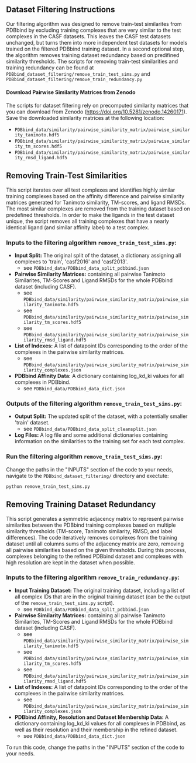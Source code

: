 ## Dataset Filtering Instructions

Our filtering algorithm was designed to remove train-test similarites from PDBbind by excluding training complexes that are very similar to the test complexes in the CASF datasets. 
This leaves the CASF test datasets unchanged, but turns them into more independent test datasets for models trained on the filtered PDBbind training dataset. 
In a second optional step, the algorithm removes training dataset redundancy based on predifined similarity thresholds. 
The scripts for removing train-test similarities and training redundancy can be found at `PDBbind_dataset_filtering/remove_train_test_sims.py`
and `PDBbind_dataset_filtering/remove_train_redundancy.py`

#### Download Pairwise Similarity Matrices from Zenodo
The scripts for dataset filtering rely on precomputed similarity matrices that you can download from Zenodo (https://doi.org/10.5281/zenodo.14260171). Save the downloaded similarity matrices at the following location:
- `PDBbind_data/similarity/pairwise_similarity_matrix/pairwise_similarity_tanimoto.hdf5`
- `PDBbind_data/similarity/pairwise_similarity_matrix/pairwise_similarity_tm_scores.hdf5`
- `PDBbind_data/similarity/pairwise_similarity_matrix/pairwise_similarity_rmsd_ligand.hdf5`

## Removing Train-Test Similarities

This script iterates over all test complexes and identifies highly similar training complexes based on the affinity difference and pairwise similarity matrices generated for Tanimoto similarity, TM-scores, and ligand RMSDs.
The most similar complexes are removed from the training dataset based on predefined thresholds. In order to make the ligands in the test dataset unique, the script removes all training complexes that have a nearly identical ligand (and similar affinity label) to a test complex.

### Inputs to the filtering algorithm `remove_train_test_sims.py`:
* **Input Split:** The original split of the dataset, a dictionary assigning all complexes to 'train', 'casf2016' and 'casf2013'.
    * see `PDBbind_data/PDBbind_data_split_pdbbind.json`
* **Pairwise Similarity Matrices:** containing all pairwise Tanimoto Similarites, TM-Scores and Ligand RMSDs for the whole PDBbind dataset (including CASF).
    * see `PDBbind_data/similarity/pairwise_similarity_matrix/pairwise_similarity_tanimoto.hdf5`
    * see `PDBbind_data/similarity/pairwise_similarity_matrix/pairwise_similarity_tm_scores.hdf5`
    * see `PDBbind_data/similarity/pairwise_similarity_matrix/pairwise_similarity_rmsd_ligand.hdf5`
* **List of Indexes:** A list of datapoint IDs corresponding to the order of the complexes in the pairwise similarity matrices.
    * see `PDBbind_data/similarity/pairwise_similarity_matrix/pairwise_similarity_complexes.json`
* **PDBbind Affinity Data:** A dictionary containing log_kd_ki values for all complexes in PDBbind.
    * see `PDBbind_data/PDBbind_data_dict.json`
 
### Outputs of the filtering algorithm `remove_train_test_sims.py`:
* **Output Split:** The updated split of the dataset, with a potentially smaller 'train' dataset.
    * see `PDBbind_data/PDBbind_data_split_cleansplit.json`
* **Log Files:** A log file and some additional dictionaries containing information on the similarities to the training set for each test complex.

### Run the filtering algorithm `remove_train_test_sims.py`:
Change the paths in the "INPUTS" section of the code to your needs, navigate to the `PDBbind_dataset_filtering/` directory and exectute:
```
python remove_train_test_sims.py
```



## Removing Training Dataset Redundancy

This script generates a symmetric adjacency matrix to represent pairwise similarites between the PDBbind training complexes based on multiple similarity thresholds (TM-score, Tanimoto similarity, RMSD, and label differences). The code iteratively removes complexes from the training dataset until all columns sums of the adjacency matrix are zero, removing all pairwise similarities based on the given thresholds. During this process, complexes belonging to the refined PDBbind dataset and complexes with high resolution are kept in the dataset when possible.

### Inputs to the filtering algorithm `remove_train_redundancy.py`:
* **Input Training Dataset:** The original training dataset, including a list of all complex IDs that are in the original training dataset (can be the output of the `remove_train_test_sims.py` script).
    * see `PDBbind_data/PDBbind_data_split_pdbbind.json`
* **Pairwise Similarity Matrices:** containing all pairwise Tanimoto Similarites, TM-Scores and Ligand RMSDs for the whole PDBbind dataset (including CASF).
    * see `PDBbind_data/similarity/pairwise_similarity_matrix/pairwise_similarity_tanimoto.hdf5`
    * see `PDBbind_data/similarity/pairwise_similarity_matrix/pairwise_similarity_tm_scores.hdf5`
    * see `PDBbind_data/similarity/pairwise_similarity_matrix/pairwise_similarity_rmsd_ligand.hdf5`
* **List of Indexes:** A list of datapoint IDs corresponding to the order of the complexes in the pairwise similarity matrices.
    * see `PDBbind_data/similarity/pairwise_similarity_matrix/pairwise_similarity_complexes.json`
* **PDBbind Affinity, Resolution and Dataset Membership Data:** A dictionary containing log_kd_ki values for all complexes in PDBbind, as well as their resolution and their membership in the refined dataset.
    * see `PDBbind_data/PDBbind_data_dict.json`
 
To run this code, change the paths in the "INPUTS" section of the code to your needs.

